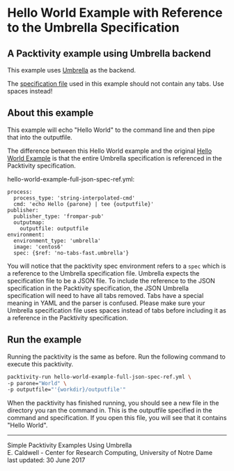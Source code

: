 # Hello World Example with Reference to the Umbrella Specification
## A Packtivity example using Umbrella backend

This example uses [Umbrella](http://ccl.cse.nd.edu/software/manuals/umbrella.html) as the backend.

The [specification file](https://github.com/ecaldwe1/packtivity-with-umbrella-examples/blob/master/hello-world-example-full-json-spec-ref/no-tabs-fast.umbrella) used in this example should not contain any tabs. Use spaces instead!

## About this example
This example will echo "Hello World" to the command line and then pipe that into the outputfile.

The difference between this Hello World example and the original [Hello World Example](https://github.com/ecaldwe1/packtivity-with-umbrella-examples/tree/master/hello-world-example) is that the entire Umbrella 
specification is referenced in the Packtivity specification.

hello-world-example-full-json-spec-ref.yml:
```
process:
  process_type: 'string-interpolated-cmd'
  cmd: 'echo Hello {parone} | tee {outputfile}'
publisher:
  publisher_type: 'frompar-pub'
  outputmap:
    outputfile: outputfile
environment:
  environment_type: 'umbrella'
  image: 'centos6'
  spec: {$ref: 'no-tabs-fast.umbrella'}
```

You will notice that the packtivity spec environment refers to a `spec` which is a reference to the Umbrella 
specification file. Umbrella expects the specification file to be a JSON file. To include the reference to the JSON specification in the Packtivity specification, the JSON Umbrella specification will need to have all tabs removed. Tabs have a special meaning in YAML and the parser is confused. Please make sure your Umbrella specification file uses spaces instead of tabs before including it as a reference in the Packtivity specification.

## Run the example

Running the packtivity is the same as before. Run the following command to execute this packtivity.
```bash
packtivity-run hello-world-example-full-json-spec-ref.yml \
-p parone="World" \
-p outputfile="'{workdir}/outputfile'"
```

When the packtivity has finished running, you should see a new file in the directory you ran the command in. This is the outputfile specified in the command and specification. If you open this file, you will see that it contains "Hello World".


---
Simple Packtivity Examples Using Umbrella  
E. Caldwell - Center for Research Computing, University of Notre Dame  
last updated: 30 June 2017
